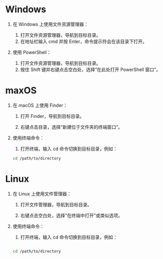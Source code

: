 # Windows
1. 在 Windows 上使用文件资源管理器： 
   1. 打开文件资源管理器，导航到目标目录。 
   2. 在地址栏输入 cmd 并按 Enter，命令提示符会在该目录下打开。

2. 使用 PowerShell：

    1. 打开文件资源管理器，导航到目标目录。
    2. 按住 Shift 键并右键点击空白处，选择“在此处打开 PowerShell 窗口”。

# maxOS
1. 在 macOS 上使用 Finder：

    1. 打开 Finder，导航到目标目录。

    2. 右键点击目录，选择“新建位于文件夹的终端窗口”。

2. 使用终端命令：

    1. 打开终端，输入 cd 命令切换到目标目录，例如：

    ```bash
    cd /path/to/directory
    ```
   
# Linux
1. 在 Linux 上使用文件管理器：

    1. 打开文件管理器，导航到目标目录。

    2. 右键点击空白处，选择“在终端中打开”或类似选项。

2. 使用终端命令：

    1. 打开终端，输入 cd 命令切换到目标目录，例如：

    ```bash
    
    cd /path/to/directory
    ```
